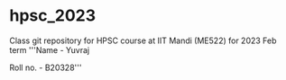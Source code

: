 # hpsc_2023
Class git repository for HPSC course at IIT Mandi (ME522) for 2023 Feb term
'''Name - Yuvraj

Roll no. - B20328'''
